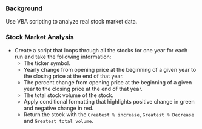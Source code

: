 ### Background

Use VBA scripting to analyze real stock market data.

### Stock Market Analysis

- Create a script that loops through all the stocks for one year for each run and take the following information:
  - The ticker symbol.
  - Yearly change from opening price at the beginning of a given year to the closing price at the end of that year.
  - The percent change from opening price at the beginning of a given year to the closing price at the end of that year.
  - The total stock volume of the stock.
  - Apply conditional formatting that highlights positive change in green and negative change in red.
  - Return the stock with the `Greatest % increase`, `Greatest % Decrease` and `Greatest total volume`.
